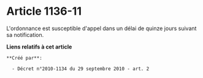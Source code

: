 # Article 1136-11

L'ordonnance est susceptible d'appel dans un délai de quinze jours suivant sa notification.

**Liens relatifs à cet article**

	**Créé par**:

	  - Décret n°2010-1134 du 29 septembre 2010 - art. 2
